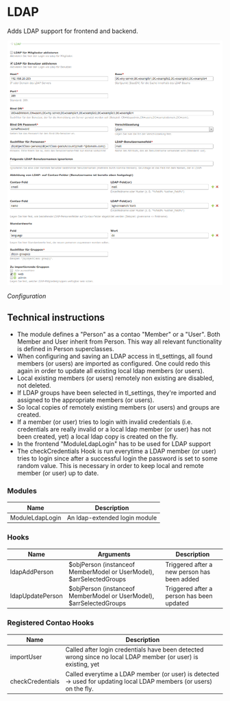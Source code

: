 # LDAP

Adds LDAP support for frontend and backend.

![alt Archive](docs/screenshot.png)

*Configuration*

## Technical instructions

- The module defines a "Person" as a contao "Member" or a "User". Both Member and User inherit from Person. This way all relevant functionality is defined in Person superclasses.
- When configuring and saving an LDAP access in tl_settings, all found members (or users) are imported as configured. One could redo this again in order to update all existing local ldap members (or users).
- Local existing members (or users) remotely non existing are disabled, not deleted.
- If LDAP groups have been selected in tl_settings, they're imported and assigned to the appropriate members (or users).
- So local copies of remotely existing members (or users) and groups are created.
- If a member (or user) tries to login with invalid credentials (i.e. credentials are really invalid or a local ldap member (or user) has not been created, yet) a local ldap copy is created on the fly.
- In the frontend "ModuleLdapLogin" has to be used for LDAP support
- The checkCredentials Hook is run everytime a LDAP member (or user) tries to login since after a successful login the password is set to some random value. This is necessary in order to keep local and remote member (or user) up to date.

### Modules

Name | Description
---- | -----------
ModuleLdapLogin | An ldap-extended login module

### Hooks

Name | Arguments | Description
---- | --------- | -----------
ldapAddPerson | $objPerson (instanceof MemberModel or UserModel), $arrSelectedGroups | Triggered after a new person has been added
ldapUpdatePerson | $objPerson (instanceof MemberModel or UserModel), $arrSelectedGroups | Triggered after a person has been updated

### Registered Contao Hooks

Name | Description
---- | -----------
importUser | Called after login credentials have been detected wrong since no local LDAP member (or user) is existing, yet
checkCredentials | Called everytime a LDAP member (or user) is detected -> used for updating local LDAP members (or users) on the fly.